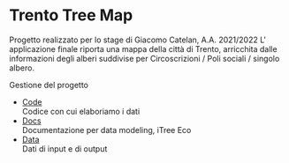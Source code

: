 # Trento Tree Map
Progetto realizzato per lo stage di Giacomo Catelan, A.A. 2021/2022
L' applicazione finale riporta una mappa della città di Trento, arricchita dalle informazioni degli alberi suddivise per Circoscrizioni / Poli sociali / singolo albero.

Gestione del progetto
- [Code](code)<br/>
Codice con cui elaboriamo i dati
- [Docs](doc)<br/>
Documentazione per data modeling, iTree Eco
- [Data](data)<br/>
Dati di input e di output


